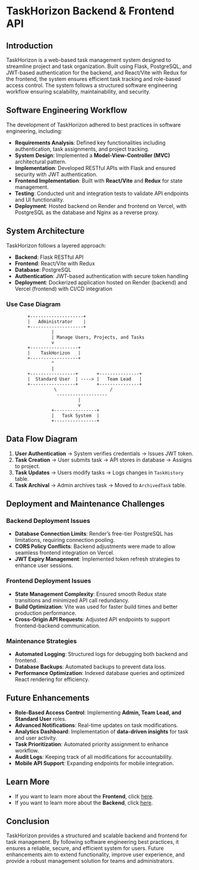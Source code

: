 # TaskHorizon Backend & Frontend API

## Introduction

TaskHorizon is a web-based task management system designed to streamline project and task organization. Built using Flask, PostgreSQL, and JWT-based authentication for the backend, and React/Vite with Redux for the frontend, the system ensures efficient task tracking and role-based access control. The system follows a structured software engineering workflow ensuring scalability, maintainability, and security.

## Software Engineering Workflow

The development of TaskHorizon adhered to best practices in software engineering, including:

- **Requirements Analysis**: Defined key functionalities including authentication, task assignments, and project tracking.
- **System Design**: Implemented a **Model-View-Controller (MVC)** architectural pattern.
- **Implementation**: Developed RESTful APIs with Flask and ensured security with JWT authentication.
- **Frontend Implementation**: Built with **React/Vite** and **Redux** for state management.
- **Testing**: Conducted unit and integration tests to validate API endpoints and UI functionality.
- **Deployment**: Hosted backend on Render and frontend on Vercel, with PostgreSQL as the database and Nginx as a reverse proxy.

## System Architecture

TaskHorizon follows a layered approach:

- **Backend**: Flask RESTful API
- **Frontend**: React/Vite with Redux
- **Database**: PostgreSQL
- **Authentication**: JWT-based authentication with secure token handling
- **Deployment**: Dockerized application hosted on Render (backend) and Vercel (frontend) with CI/CD integration

### Use Case Diagram

```
        +--------------------+
        |   Administrator    |
        +--------------------+
                 |
                 | Manage Users, Projects, and Tasks
                 v
        +------------------+
        |    TaskHorizon   |
        +------------------+
                 ^
                 |
        +-----------------+       +---------------+
        |  Standard User  | ----> |   Team Lead   |
        +-----------------+       +---------------+
                  \                    /
                   -------------------
                           |
                           v
                 +----------------+
                 |   Task System  |
                 +----------------+
```

## Data Flow Diagram

1. **User Authentication** → System verifies credentials → Issues JWT token.
2. **Task Creation** → User submits task → API stores in database → Assigns to project.
3. **Task Updates** → Users modify tasks → Logs changes in `TaskHistory` table.
4. **Task Archival** → Admin archives task → Moved to `ArchivedTask` table.

## Deployment and Maintenance Challenges

### Backend Deployment Issues

- **Database Connection Limits**: Render’s free-tier PostgreSQL has limitations, requiring connection pooling.
- **CORS Policy Conflicts**: Backend adjustments were made to allow seamless frontend integration on Vercel.
- **JWT Expiry Management**: Implemented token refresh strategies to enhance user sessions.

### Frontend Deployment Issues

- **State Management Complexity**: Ensured smooth Redux state transitions and minimized API call redundancy.
- **Build Optimization**: Vite was used for faster build times and better production performance.
- **Cross-Origin API Requests**: Adjusted API endpoints to support frontend-backend communication.

### Maintenance Strategies

- **Automated Logging**: Structured logs for debugging both backend and frontend.
- **Database Backups**: Automated backups to prevent data loss.
- **Performance Optimization**: Indexed database queries and optimized React rendering for efficiency.

## Future Enhancements

- **Role-Based Access Control**: Implementing **Admin, Team Lead, and Standard User** roles.
- **Advanced Notifications**: Real-time updates on task modifications.
- **Analytics Dashboard**: Implementation of **data-driven insights** for task and user activity.
- **Task Prioritization**: Automated priority assignment to enhance workflow.
- **Audit Logs**: Keeping track of all modifications for accountability.
- **Mobile API Support**: Expanding endpoints for mobile integration.

## Learn More

- If you want to learn more about the **Frontend**, click [here](https://github.com/HamadMulti/taskHorizon/blob/main/frontend/README.md).
- If you want to learn more about the **Backend**, click [here](https://github.com/HamadMulti/taskHorizon/blob/main/backend/README.md).

## Conclusion

TaskHorizon provides a structured and scalable backend and frontend for task management. By following software engineering best practices, it ensures a reliable, secure, and efficient system for users. Future enhancements aim to extend functionality, improve user experience, and provide a robust management solution for teams and administrators.
